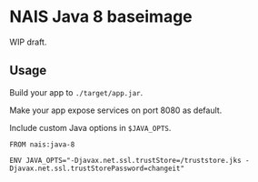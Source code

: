 NAIS Java 8 baseimage
=====================

WIP draft.


Usage
---------------------

Build your app to `./target/app.jar`.

Make your app expose services on port 8080 as default.

Include custom Java options in `$JAVA_OPTS`.


```
FROM nais:java-8

ENV JAVA_OPTS="-Djavax.net.ssl.trustStore=/truststore.jks -Djavax.net.ssl.trustStorePassword=changeit"

```